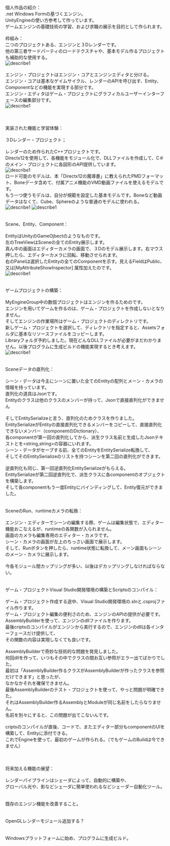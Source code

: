 個人作品の紹介：<br>
.net Windows Formの基づくエンジン。<br>
UnityEngineの使い方参考して作っています。<br>
ゲームエンジンの基礎技術の学習、および求職の展示を目的として作られます。<br>
<br>
枠組み：<br>
二つのプロジェクトある、エンジンと３Dレンダーです。<br>
他の第三者サードパーティのロードテクスチャや、基本モデル作るプロジェクトも補助的な使用する。<br>
![describe1](https://github.com/ckfckf0730/MyEngineGroup/blob/main/ReadMe/frame.jpg)<br>
<br>
エンジン・プロジェクトはエンジン・コアとエンジンエディタと分ける。<br>
エンジン・コアは基本なゲイムサイクル、レンダーのAPIを呼び出す、Entity、Componentなどの機能を実現する部分です。<br>
エンジン・エディタはゲーム・プロジェクトにグラフィカルユーザーインターフェースの編集部分です。<br>
![describe1](https://github.com/ckfckf0730/MyEngineGroup/blob/main/ReadMe/editor.jpg)<br>
<br>
<br>
<br>
実装された機能と学習体験：<br>
<br>
３Dレンダー・プロジェクト；<br>
<br>
レンダーのため作られたC++プロジェクトです。<br>
Directx12を使用して、各機能をモジュール化で、DLLファイルを作成して、C＃のメイン・プロジェクトに各図形のAPI提供しています。<br>
![describe1](https://github.com/ckfckf0730/MyEngineGroup/blob/main/ReadMe/d3dapi.jpg)<br>
ロード可能のモデルは、本「Directx12の魔導書」に教えられたPMDフォーマット、Boneデータ含めて、付属アニメ機能のVMD動画ファイルを使えるモデルです。<br>
もう一つ使うモデルは、自分が規範を設定した基本モデルです。Boneなど動画データはなくて、Cube、Sphereのような普通のモデルに使われる。<br>
![describe1](https://github.com/ckfckf0730/MyEngineGroup/blob/main/ReadMe/vd1.jpg) ![describe1](https://github.com/ckfckf0730/MyEngineGroup/blob/main/ReadMe/vd2.jpg)<br>
<br>
<br>
Scene、Entity、Component：<br>
<br>
EntityはUnityのGameOjbectのようなものです。<br>
左のTreeViewはSceneの全てのEntity展示します。<br>
真ん中の画面はエディターカメラの画面で、３Dのモデル展示します。右マウス押したら、エディターカメラに回転、移動させられます。<br>
右のPanelは選択したEntityの全てのComponentを示す。見えるFieldはPublic、又は[MyAttributeShowInspector] 属性加えたのです。<br>
![describe1](https://github.com/ckfckf0730/MyEngineGroup/blob/main/ReadMe/EntityAndComponent.jpg)<br>
<br>
<br>
ゲームプロジェクトの構築：<br>
<br>
MyEngineGroup中の数個プロジェクトはエンジンを作るためのです。<br>
エンジンを用いてゲームを作るのは、ゲーム・プロジェクトを作成しないとなりません。<br>
そしてエンジンの作業場所はゲーム・プロジェクトのディレクトリです。<br>
新しゲーム・プロジェクトを選択して、ディレクトリを指定すると、Assetsフォルダに基本なリソースファイルをコッピーします。<br>
Libraryフォルダ予約しました。現在どんなDLLファイルが必要がまだわかりません。以後プログラムに生成ビルドの機能実現するとき考えます。<br>
![describe1](https://github.com/ckfckf0730/MyEngineGroup/blob/main/ReadMe/selectProject.jpg)<br>
<br>
<br>
Sceneデータの直列化：<br>
<br>
シーン・データは今主にシーンに置いた全てのEntityの配列とメーン・カメラの情報を持っています。<br>
直列化の道具はJsonです。<br>
Entityのクラスは他のクラスのメンバーが持って、Jsonで直接直列化ができません<br>
<br>
そしてEntitySerializeと言う、直列化のためクラスを作りました。<br>
EntitySerializeがEntityの直接直列化できるメンバーをコピーして、直接直列化できないメンバー（componentのDictionary）、<br>
各componentが第一回の直列化してから、派生クラス名前と生成したJsonテキストとを<string,string>の容器にいれます。<br>
シーン・データがセーブする前、全てのEntityをEntitySerialize転換して、<br>
そしてそのEntitySerializeのリストを持つシーンを第二回の直列化ができます。<br>
<br>
逆直列化も同じ、第一回逆直列化EntitySerializeがもらえる。<br>
EntitySerializeが第二回逆直列化で、派生クラスに各componentのオブジェクトを構築します。<br>
そして各componentもう一度Entityにバインディングして、Entity復元ができました。<br>
<br>
<br>
SceneのRun、runtimeカメラの転換：<br>
<br>
エンジン・エディターでシーンの編集する際、ゲームは編集状態で、エディター機能おこなえるが、runtimeの各関数が入られません。<br>
画面のカメラも編集専用のエディター・カメラです。<br>
シーン・カメラの画面が左上のちっさい画面で展示します。<br>
そして、Runボタンを押したら、runtime状態に転換して、メーン画面もシーンのメーン・カメラに展示します。<br>
<br>
今各モジュール間カップリングが多い、以後はデカップリングしなければならない。<br>
<br>
<br>
ゲーム・プロジェクトVisual Studio開発環境の構築とScriptsのコンパイル：<br>
<br>
ゲーム・プロジェクト作成する途中、Visual Studio開発環境の.slnと.csprojファイル作ります。<br>
ゲーム・プロジェクト編集の便利さのため、エンジンのAPIの提供が必要です。<br>
AssemblyBuilderを使って、エンジンのdllファイルを作ります。<br>
最後criptsのコンパイルがエンジンから実行するので、エンジンのdllは各インターフェースだけ提供して、<br>
その関数の内容は実現しなくても良いです。<br>
<br>
AssemblyBuilderで奇妙な技術的な問題を発見しました。<br>
何回dllを作って、いつもその中でクラスの間お互い参照がエラー出てばかりでした。<br>
最初は「AssemblyBuilder作るクラスがAssemblyBuilderが作ったクラスを参照だけできます」と思ったが、<br>
なかなかそれを確保できません。<br>
最後AssemblyBuilderのテスト・プロジェクトを使って、やっと問題が明確できた。<br>
それはAssemblyBuilder作るAssemblyとModuleが同じ名前をしたらなりません。<br>
名前を別々にすると、この問題が出てこないんです。<br>
<br>
criptsのコンパイルが直後、コードで、またエディター部分もcomponentのUIを構築して、Entityに添付できる。<br>
これでEngineを使って、最初のゲームが作られる。（でもゲームのBuildは今できません）<br>
<br>
<br>
<br>
将来加える機能の展望：<br>
<br>
レンダーパイプラインはシェーダによって、自動的に構築や、<br>
グローバル光や、影などシェーダに簡単使われるなどシェーダー自動化ツール。<br>
<br>
<br>
既存のエンジン機能を改善すること。<br>
<br>
<br>
OpenGLレンダーモジュール追加する？<br>
<br>
<br>
Windowsプラットフォームに始め、プログラムに生成ビルド。<br>